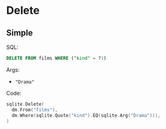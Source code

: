 # Delete

## Simple

SQL:

```sql
DELETE FROM films WHERE ("kind" = ?1)
```

Args:

* `"Drama"`

Code:

```go
sqlite.Delete(
  dm.From("films"),
  dm.Where(sqlite.Quote("kind").EQ(sqlite.Arg("Drama"))),
)
```
